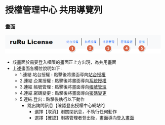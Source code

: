 # 授權管理中心 共用導覽列

### <div id="view">畫面</div>
![畫面]

* 該畫面於需要登入權限的畫面正上方出現，為共用畫面
* 上述畫面各欄位說明如下 :
    * 1.連結.站台授權 : 點擊後將畫面導向[站台授權](../homepage/README.md)
    * 2.連結.企業授權 : 點擊後將畫面導向[系統授權](../system/README.md)
    * 3.連結.帳號管理 : 點擊後將畫面導向[帳號管理](../account/README.md)
    * 4.連結.密碼變更 : 點擊後將畫面導向[密碼變更](../password/README.md)
    * 5.連結.登出 : 點擊後執行以下動作
      * 跳出詢問訊息【確認登出授權中心網站?】
        * 選擇【取消】則關閉訊息，不執行任何動作
        * 選擇【確認】則將管理者登出後，畫面導向[登入畫面](../login/README.md)
  
[畫面]:attachment/header_view.png "畫面"